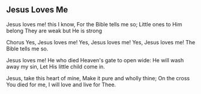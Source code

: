 ## Jesus Loves Me

Jesus loves me! this I know,
For the Bible tells me so;
Little ones to Him belong
They are weak but He is strong

Chorus
Yes, Jesus loves me!
Yes, Jesus loves me!
Yes, Jesus loves me!
The Bible tells me so.

Jesus loves me! He who died
Heaven's gate to open wide:
He will wash away my sin,
Let His little child come in.

Jesus, take this heart of mine,
Make it pure and wholly thine;
On the cross You died for me,
I will love and live for Thee.
